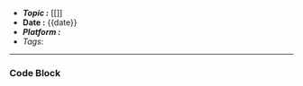 - ***Topic :*** [[]]
- **Date :** {{date}}
- ***Platform :*** 
- *Tags*: 
---








### Code Block

```

```


